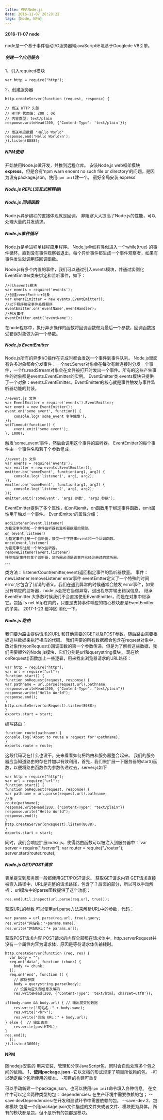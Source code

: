 ```yaml
---
title: 初见Node.js
date: 2016-11-07 20:28:22
tags: [Node, NPm]
---
```

#### 2016-11-07  node

node是一个基于事件驱动I/O服务器端javaScript环境基于Googlede V8引擎。
 <!--more-->

##### 创建一个应用服务
1、引入required模块

    var http = require("http");

2、创建服务器

    http.createServer(function (request, response) {

	// 发送 HTTP 头部 
	// HTTP 状态值: 200 : OK
	// 内容类型: text/plain
	response.writeHead(200, {'Content-Type': 'text/plain'});

	// 发送响应数据 "Hello World"
	response.end('Hello World\n');
	}).listen(8888);
##### NPM使用
开始使用Node.js做开发，并推到远程仓库。
安装Node,js web框架模块 **express**，但是会有‘npm warn enoent no such file or directory’的问题。是因为没有package.json。使用`npm init`建一个。
最好全局安装 express

##### Node.js REPL(交互式解释器)

##### Node.js 回调函数
Node.js异步编程的直接体现就是回调。
非阻塞大大提高了Node.js的性能，可以处理大量的并发请求。
##### Node.js事件循环
Node.js是单进程单线程应用程序。
Node.js单线程类似进入一个while(true)
的事件循环，直到没有事件观察者退出，每个异步事件都生成一个事件观察者，如果有事件发生就调用该回调函数。

Node.js有多个内置的事件，我们可以通过引入events模块，并通过实例化EventEmitter类来绑定和监听事件，如下：

    //引入events模块
    var events = require('events');
    //创建eventEmitter对象
    var eventEimitter = new events.EventEmitter();
    //以下程序绑定事件处理程序
    eventEmitter.on('eventName',eventHandler);
    //触发事件
    eventEmitter.emit('eventName');
在node程序中，执行异步操作的函数将回调函数做为最后一个参数，回调函数接受错误对象做为第一个参数。
##### Node.js EventEmitter
Node.js所有的异步I/O操作在完成时都会发送一个事件到事件队列。
Node.js里面有许多对象都会分发事件：一个net.Server对象会在每次有新连接时分发一个事件，一个fs.readStream对象会在文件被打开时发出一个事件。所有的这些产生事件的对象都是events.EventEmitter的实例。
EventEmitter类
events模块只提供了一个对象：events.EventEmitter。EventEmitter的核心就是事件触发与事件监听器功能的封装。

    //event.js 文件
	var EventEmitter = require('events').EventEmitter; 
	var event = new EventEmitter(); 
	event.on('some_event', function() { 
		console.log('some_event 事件触发'); 
	}); 
	setTimeout(function() { 
		event.emit('some_event'); 
	}, 1000); 
触发‘some_event’事件，然后会调用这个事件的监听器。
EventEmitter的每个事件由一个事件名和若干个参数组成。 

    //event.js 文件
	var events = require('events'); 
	var emitter = new events.EventEmitter(); 
	emitter.on('someEvent', function(arg1, arg2) { 
		console.log('listener1', arg1, arg2); 
	}); 
	emitter.on('someEvent', function(arg1, arg2) { 
		console.log('listener2', arg1, arg2); 
	}); 
	emitter.emit('someEvent', 'arg1 参数', 'arg2 参数');
EventEmitter提供了多个属性，如on和emit，on函数用于绑定事件函数，emit属性用于触发一个事件。
EventEmitter的属性介绍：

    addListener(event,listener)
    为指定事件添加一个事件监听器到监听器数组的尾部。
    on（event,listener）
    为指定事件注册一个监听器，接受一个字符串event和一个回调函数。
    once(event,listener)
    为指定事件注册一个单次监听器。
    removeListener(event,listener)
    移除指定事件的某个监听器，监听器必须是该事件已经注册过的监听器。
    。。。
  类方法：
  listenerCount(emitter,event)返回指定事件的监听器数量。
  事件：
  newListener 
  removeListener
error事件
eventEmtter定义了一个特殊的时间error,它包含了错误的语义。我们在遇到异常的时候通常会触发 error事件，如果没有响应的监听器，node.js会把它当做异常，退出程序并输出错误信息。
继承EventEmitter
大多数时候我们不会直接使用EventEmitter，而是在对象中继承它。包括 fs net http在内的，只要是支持事件响应的核心模块都是EventEmitter的子类。
2017-1-23 缓冲区 消化一下。
##### Node.js 路由
我们要为路由提供请求的URL 和其他需要的GET以及POST参数，随后路由需要根据这些数据来执行相应的代码。
我们需要的所有数据都会包含在request对象中，改对象作为onRequest()回调函数的第一个参数传递，但是为了解析这些数据，我们需要额外的Node.js模块，它们分别是url和querystring模块。
现在给onRequest()函数加上一些逻辑，用来找出浏览器请求的URL路径：

    var http = require("http");
    var url = require("url");
	function start() {
	function onRequest(request, response) {
	var pathname = url.parse(request.url).pathname;
	response.writeHead(200, {"Content-Type": "text/plain"})
	response.write("Hello World");
	response.end();
	}
	http.createServer(onRequest).listen(8088);
	}
	exports.start = start;
编写路由：

    function route(pathname) {
    console.log('About to route a request for'+pathname);
    }
    exports.route = route;
 这段代码现在什么也没干。先来看看如何把路由和服务器整合起来。
 我们的服务器应当知道路由的存在并加以有效利用，首先，我们来扩展一下服务器的start()函数，以便将路由函数作为参数传递过去，server.js如下
 

    var http = require("http");
    var url = require("url");
	function start() {
	function onRequest(request, response) {
	var pathname = url.parse(request.url).pathname;
	//多
	route(pathname);
	response.writeHead(200, {"Content-Type": "text/plain"})
	response.write("Hello World");
	response.end();
	}
	http.createServer(onRequest).listen(8088);
	}
	exports.start = start; 
同时，我们会响应扩展index.js，使得路由函数可以被注入到服务器中：
var server = require("./server");
var router = require("./router");
server.start(router.route);

##### Node.js GET/POST请求
表单提交到服务器一般都使用GET/POST请求。
获取GET请求内容
GET请求直接被嵌入路径中，URL是完整的请求路径，包含了？后面的部分，所以可以手动解析：
url模块中的parse函数提供了这个功能：

    res.end(util.inspect(url.parse(req.url, true)));
   获取URL的参数
   可以使用url.parse方法来解析URL中的参数，代码：
   

    var params = url.parse(req.url, true).query;
    res.write("网站名："+params.name);
    res.write("网站URL："+ params.url);
   获取POST请求内容
   POST请求的内容全部都在请求体中，http.serverRequest并没有一个属性内容为请求体，原因是等待请求体传输耗时。
   

    http.createServer(function (req, res) {
	  var body = "";
	  req.on('data', function (chunk) {
	    body += chunk;
	  });
	  req.on('end', function () {
	    // 解析参数
	    body = querystring.parse(body);
	    // 设置响应头部信息及编码
	    res.writeHead(200, {'Content-Type': 'text/html; charset=utf8'});
 
    if(body.name && body.url) { // 输出提交的数据
        res.write("网站名：" + body.name);
        res.write("<br>");
        res.write("网站 URL：" + body.url);
    } else {  // 输出表单
        res.write(postHTML);
    }
    res.end();
	  });
	}).listen(3000);
#### NPM
随nodejs安装的 
用来安装、管理和分享JavaScript包，同时会自动处理多个包之间的依赖。
**1、使用package.json**
-它以文档的形式规定了项目所依赖的包。
-可以确定每个包所使用的版本。
-项目的构建可重复

可以手动新建一个package.json，也可以使用`npm init`命令填入各种信息。
在文件中可以定义两种类型的包：
 dependencies: 在生产环境中需要依赖的包； --save
 devDependencies:在开发和测试环节中需要依赖的包。 --save-dev
 2、包和模块
 包是一个用package.json文件描述的文件夹或者文件、模块更为具体。
 所有的模块都是包，但不是所有的包都是模块。